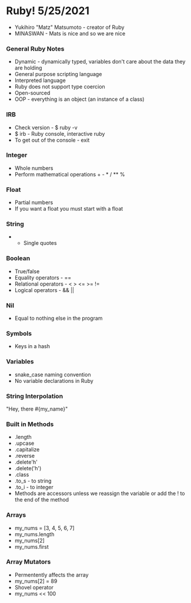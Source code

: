 # Ruby! 5/25/2021

- Yukihiro "Matz" Matsumoto - creator of Ruby
- MINASWAN - Mats is nice and so we are nice

### General Ruby Notes
- Dynamic - dynamically typed, variables don't care about the data they are holding
- General purpose scripting language
- Interpreted language
- Ruby does not support type coercion
- Open-sourced
- OOP - everything is an object (an instance of a class)

### IRB
- Check version - $ ruby -v
- $ irb - Ruby console, interactive ruby
- To get out of the console - exit

### Integer
- Whole numbers
- Perform mathematical operations + - * / ** %

### Float
- Partial numbers
- If you want a float you must start with a float

### String
- - Single quotes

### Boolean
- True/false
- Equality operators - ==
- Relational operators - < > <= >= !=
- Logical operators - && ||

### Nil
- Equal to nothing else in the program

### Symbols
- Keys in a hash

### Variables
- snake_case naming convention
- No variable declarations in Ruby

### String Interpolation
"Hey, there #{my_name}"

### Built in Methods
- .length
- .upcase
- .capitalize
- .reverse
- .delete'h'
- .delete('h')
- .class
- .to_s - to string
- .to_i - to integer
- Methods are accessors unless we reassign the variable or add the ! to the end of the method

### Arrays
- my_nums = [3, 4, 5, 6, 7]
- my_nums.length
- my_nums[2]
- my_nums.first

### Array Mutators
- Permentently affects the array
- my_nums[2] = 89
- Shovel operator
- my_nums << 100
